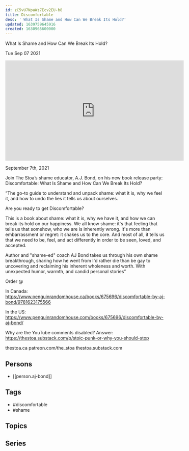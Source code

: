 ```yaml
---
id: zC5vU7NpaWz7Ecv2EU-b8
title: Discomfortable
desc: ' What Is Shame and How Can We Break Its Hold?'
updated: 1639759645916
created: 1630965600000
---
```



 What Is Shame and How Can We Break Its Hold?

Tue Sep 07 2021

<iframe width="560" height="315" src="https://www.youtube.com/embed/JRwfk-hgjI0" title="Discomfortable: What Is Shame and How Can We Break Its Hold? w/ A.J. Bond" frameborder="0" allow="accelerometer; autoplay; clipboard-write; encrypted-media; gyroscope; picture-in-picture" allowfullscreen ></iframe>

September 7th, 2021

Join The Stoa’s shame educator, A.J. Bond, on his new book release party: Discomfortable: What Is Shame and How Can We Break Its Hold?

“The go-to guide to understand and unpack shame: what it is, why we feel it, and how to undo the lies it tells us about ourselves.

Are you ready to get Discomfortable?

This is a book about shame: what it is, why we have it, and how we can break its hold on our happiness. We all know shame: it's that feeling that tells us that somehow, who we are is inherently wrong. It's more than embarrassment or regret: it shakes us to the core. And most of all, it tells us that we need to be, feel, and act differently in order to be seen, loved, and accepted.

Author and "shame-ed" coach AJ Bond takes us through his own shame breakthrough, sharing how he went from I'd rather die than be gay to uncovering and reclaiming his inherent wholeness and worth. With unexpected humor, warmth, and candid personal stories”

Order @

In Canada:
https://www.penguinrandomhouse.ca/books/675696/discomfortable-by-aj-bond/9781623175566

In the US:
https://www.penguinrandomhouse.com/books/675696/discomfortable-by-aj-bond/

Why are the YouTube comments disabled? Answer: https://thestoa.substack.com/p/stoic-punk-or-why-you-should-stop

thestoa.ca
patreon.com/the_stoa
thestoa.substack.com

## Persons

- [[person.aj-bond]]

## Tags

- #discomfortable
- #shame

## Topics



## Series



